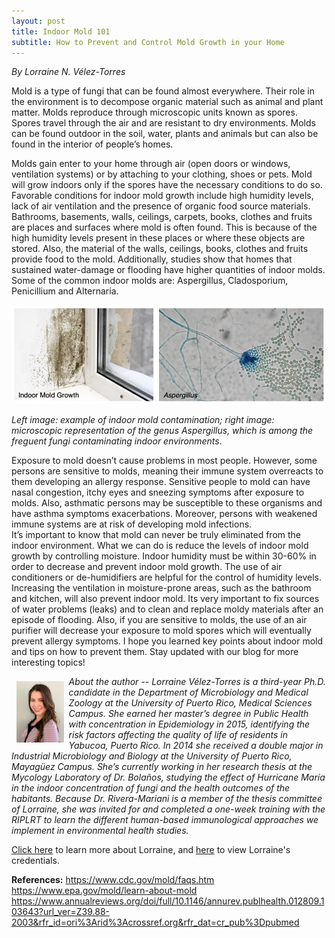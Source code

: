 ```yaml
---
layout: post
title: Indoor Mold 101
subtitle: How to Prevent and Control Mold Growth in your Home
---
```


*By Lorraine N. Vélez-Torres*

Mold is a type of fungi that can be found almost everywhere. Their role in the environment is to decompose organic material such as animal and plant matter. Molds reproduce through microscopic units known as spores. Spores travel through the air and are resistant to dry environments. Molds can be found outdoor in the soil, water, plants and animals but can also be found in the interior of people’s homes. 

Molds gain enter to your home through air (open doors or windows, ventilation systems) or by attaching to your clothing, shoes or pets. Mold will grow indoors only if the spores have the necessary conditions to do so. Favorable conditions for indoor mold growth include high humidity levels, lack of air ventilation and the presence of organic food source materials. Bathrooms, basements, walls, ceilings, carpets, books, clothes and fruits are places and surfaces where mold is often found. This is because of the high humidity levels present in these places or where these objects are stored. Also, the material of the walls, ceilings, books, clothes and fruits provide food to the mold.  Additionally, studies show that homes that sustained water-damage or flooding have higher quantities of indoor molds. Some of the common indoor molds are: Aspergillus, Cladosporium, Penicillium and Alternaria. 

<img src="/img/indoor-mold.png" alt="Indoor Mold" class="inline"/>

<i>Left image: example of indoor mold contamination; right image: microscopic representation of the genus <i>Aspergillus</i>, which is among the freguent fungi contaminating indoor environments</i>. 

Exposure to mold doesn’t cause problems in most people. However, some persons are sensitive to molds, meaning their immune system overreacts to them developing an allergy response. Sensitive people to mold can have nasal congestion, itchy eyes and sneezing symptoms after exposure to molds. Also, asthmatic persons may be susceptible to these organisms and have asthma symptoms exacerbations. Moreover, persons with weakened immune systems are at risk of developing mold infections.  
It’s important to know that mold can never be truly eliminated from the indoor environment. What we can do is reduce the levels of indoor mold growth by controlling moisture. Indoor humidity must be within 30-60% in order to decrease and prevent indoor mold growth. The use of air conditioners or de-humidifiers are helpful for the control of humidity levels. Increasing the ventilation in moisture-prone areas, such as the bathroom and kitchen, will also prevent indoor mold. Its very important to fix sources of water problems (leaks) and to clean and replace moldy materials after an episode of flooding. Also, if you are sensitive to molds, the use of an air purifier will decrease your exposure to mold spores which will eventually prevent allergy symptoms. I hope you learned key points about indoor mold and tips on how to prevent them. Stay updated with our blog for more interesting topics!

<img src="/img/Lorraine.jpeg" alt="Lorraine N. Vélez-Torres" align="left" style="width: 15%; height: 15%; margin:8px">
<p><i>About the author -- Lorraine Vélez-Torres is a third-year Ph.D. candidate in the Department of Microbiology and Medical Zoology at the University of Puerto Rico, Medical Sciences Campus. She earned her master’s degree in Public Health with concentration in Epidemiology in 2015, identifying the risk factors affecting the quality of life of residents in Yabucoa, Puerto Rico. In 2014 she received a double major in Industrial Microbiology and Biology at the University of Puerto Rico, Mayagüez Campus. She’s currently working in her research thesis at the Mycology Laboratory of Dr. Bolaños, studying the effect of Hurricane María in the indoor concentration of fungi and the health outcomes of the habitants. Because Dr. Rivera-Mariani is a member of the thesis committee of Lorraine, she was invited for and completed a one-week training with the RIPLRT to learn the different human-based immunological approaches we implement in environmental health studies.</i></p>

<a href="https://www.riplrt.com/cv/CV_Lorraine_Redacted.pdf" target="_blank">Click here</a> to learn more about Lorraine, and <a href="https://www.riplrt.com/cv/CV_Lorraine_Redacted.pdf" target="_blank">here</a> to view Lorraine's credentials.


<b>References:</b>
https://www.cdc.gov/mold/faqs.htm
https://www.epa.gov/mold/learn-about-mold
https://www.annualreviews.org/doi/full/10.1146/annurev.publhealth.012809.103643?url_ver=Z39.88-2003&rfr_id=ori%3Arid%3Acrossref.org&rfr_dat=cr_pub%3Dpubmed


